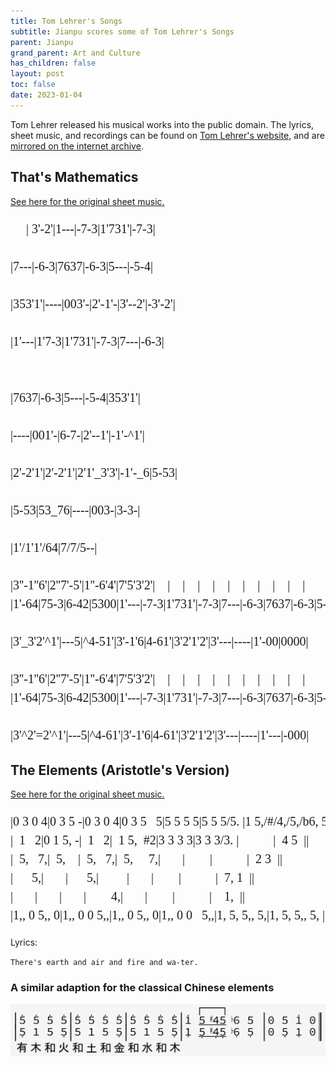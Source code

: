 ```yaml
---
title: Tom Lehrer's Songs
subtitle: Jianpu scores some of Tom Lehrer's Songs
parent: Jianpu
grand_parent: Art and Culture
has_children: false
layout: post
toc: false
date: 2023-01-04
---
```


<style>
@font-face {
    font-family: Jianpu;
    src: url("{{site.webfontdirectory}}/jianpu/JianpuASCII.ttf ");
}
.jianpu {
    font-family: Jianpu;
    line-height: 1.5;
}
@media (min-width: 50rem) {
    .jianpu  {
        font-size: 20px;
    }
}
</style>

Tom Lehrer released his musical works into the public domain.
The lyrics, sheet music, and recordings can be found on [Tom Lehrer's website](https://tomlehrersongs.com/),
and are [mirrored on the internet archive](https://archive.org/details/tomlehrersongs).



## That's Mathematics

[See here for the original sheet music.](Lehrer/thats-mathematics-music.pdf)

<pre class="jianpu">
     | 3'-2'|1---|-7-3|1'731'|-7-3|

|7---|-6-3|7637|-6-3|5---|-5-4|

|353'1'|----|003'-|2'-1'-|3'--2'|-3'-2'|

|1'---|1'7-3|1'731'|-7-3|7---|-6-3|


|7637|-6-3|5---|-5-4|353'1'|

|----|001'-|6-7-|2'--1'|-1'-^1'|

|2'-2'1'|2'-2'1'|2'1'_3'3'|-1'-_6|5-53|

|5-53|53_76|----|003-|3-3-|

|1'/1'1'/64|7/7/5--|

|3''-1''6'|2''7'-5'|1''-6'4'|7'5'3'2'|    |    |    |    |    |    |    |    |    |    |
|1'-64|75-3|6-42|5300|1'---|-7-3|1'731'|-7-3|7---|-6-3|7637|-6-3|5---|-6-5|

|3'_3'2'^1'|---5|^4-51'|3'-1'6|4-61'|3'2'1'2'|3'---|----|1'-00|0000|

|3''-1''6'|2''7'-5'|1''-6'4'|7'5'3'2'|    |    |    |    |    |    |    |    |    |    |
|1'-64|75-3|6-42|5300|1'---|-7-3|1'731'|-7-3|7---|-6-3|7637|-6-3|5---|-6-5|

|3'^2'=2'^1'|---5|^4-61'|3'-1'6|4-61'|3'2'1'2'|3'---|----|1'---|-000|
</pre>


## The Elements (Aristotle's Version)

[See here for the original sheet music.](Lehrer/Elements-Aristotle.jpeg)

<pre class="jianpu">
|0 3 0 4|0 3 5 -|0 3 0 4|0 3 5   5|5 5 5 5|5 5 5/5. |1 5,/#/4,/5,/b6, 5, |0 5 1' 0||
|  1   2|0 1 5, -|  1   2|  1 5,  #2|3 3 3 3|3 3 3/3. |           |  4 5  ||
|  5,   7,|  5,    |  5,   7,|  5,     7,|       |        |           |  2 3  ||
|      5,|       |      5,|         |       |        |           |  7, 1  ||
|       |       |       |        4,|       |        |           |    1,  ||
|1,, 0 5,, 0|1,, 0 0 5,,|1,, 0 5,, 0|1,, 0 0   5,,|1, 5, 5,, 5,|1, 5, 5,, 5, |1,, 5,,/#/4,,/5,,/b6,, 5,, |0 5,, 1,, 0||
</pre>

Lyrics:

`There's earth and air and fire and wa-ter.`



### A similar adaption for the classical Chinese elements

![Wu Xing Elements Song](Lehrer/TomLehrerWuXing.png)

<!--Need some way to notate the little gracenote flourishes-->

<!--ToDo: Chinese version with five elements
有 木 和 火 和 土 和 金 和 水 和 木

                          [--]
|5' - 5' 5'|5' 5' 5' 5'|5' 5' 5' 5'|1' 5/#/4/5/b6 5 |0 5 1' 0||
|5, - 5, 1|1 5 5, 5|1 5 5, 5|1, 5,/#/4,/5,/b6, 5, |0 5, 1, 0||

有 木 和 火 和 土 和 金 和 水 和 木

                           
|5' 5' 5' 5'|5' 5' 5' 5'|5' 5' 5' 5'|1' 5/#/4/5/b6 5 |0 5 1' 0||
|5, 1 5 5,|5 1 5 5,|5 1 5 5,|1, 5,/#/4,/5,/b6, 5, |0 5, 1, 0||

 

-->